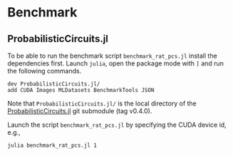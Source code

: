 # Benchmark

## ProbabilisticCircuits.jl

To be able to run the benchmark script ```benchmark_rat_pcs.jl``` install the dependencies first.
Launch ```julia```, open the package mode with ```]``` and run the following commands.

```
dev ProbabilisticCircuits.jl/
add CUDA Images MLDatasets BenchmarkTools JSON
```

Note that ```ProbabilisticCircuits.jl/``` is the local directory of the [ProbabilisticCircuits.jl](https://github.com/Juice-jl/ProbabilisticCircuits.jl) git submodule (tag v0.4.0).

Launch the script ```benchmark_rat_pcs.jl``` by specifying the CUDA device id, e.g.,
```
julia benchmark_rat_pcs.jl 1
```
